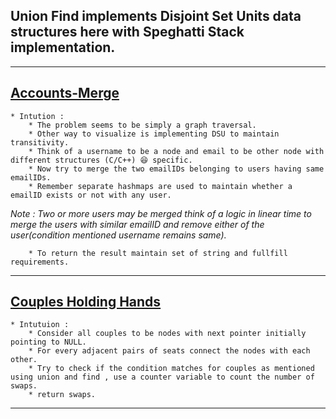 ## Union Find implements Disjoint Set Units data structures here with Speghatti Stack implementation.

---

## [Accounts-Merge](https://leetcode.com/problems/accounts-merge/)

    * Intution :
        * The problem seems to be simply a graph traversal.
        * Other way to visualize is implementing DSU to maintain transitivity.
        * Think of a username to be a node and email to be other node with different structures (C/C++) 😆 specific.
        * Now try to merge the two emailIDs belonging to users having same emailIDs.
        * Remember separate hashmaps are used to maintain whether a emailID exists or not with any user.

_Note : Two or more users may be merged think of a logic in linear time to merge the users with similar emailID and remove either of the user(condition mentioned username remains same)._

        * To return the result maintain set of string and fullfill requirements.

***

## [Couples Holding Hands](https://leetcode.com/problems/couples-holding-hands/)

    * Intutuion : 
        * Consider all couples to be nodes with next pointer initially pointing to NULL.
        * For every adjacent pairs of seats connect the nodes with each other.
        * Try to check if the condition matches for couples as mentioned using union and find , use a counter variable to count the number of swaps.
        * return swaps.

*** 